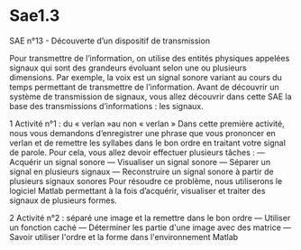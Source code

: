 # Sae1.3
SAE n°13 - Découverte d’un dispositif de transmission

Pour transmettre de l’information, on utilise des entités physiques appelées signaux qui sont des
grandeurs évoluant selon une ou plusieurs dimensions. Par exemple, la voix est un signal sonore
variant au cours du temps permettant de transmettre de l’information.
Avant de découvrir un système de transmission de signaux, vous allez découvrir dans cette SAE la
base des transmissions d’informations : les signaux.

1 Activité n°1 : du « verlan »au non « verlan »
Dans cette première activité, nous vous demandons d’enregistrer une phrase que vous prononcer en
verlan et de remettre les syllabes dans le bon ordre en traitant votre signal de parole. Pour cela,
vous allez devoir effectuer plusieurs tâches :
— Acquérir un signal sonore
— Visualiser un signal sonore
— Séparer un signal en plusieurs signaux
— Reconstruire un signal sonore à partir de plusieurs signaux sonores
Pour résoudre ce problème, nous utiliserons le logiciel Matlab permettant à la fois d’acquérir,
visualiser et traiter des signaux de plusieurs formes.

2 Activité n°2 : séparé une image et la remettre dans le bon ordre
— Utiliser un fonction caché
— Déterminer les partie d'une image avec des matrice
— Savoir utiliser l'ordre et la forme dans l'environnement Matlab
